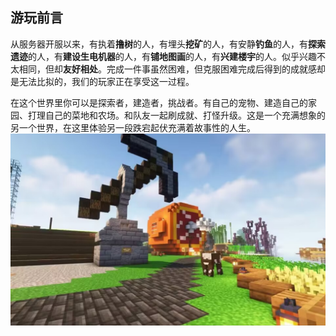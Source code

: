 ## 游玩前言
从服务器开服以来，有执着**撸树**的人，有埋头**挖矿**的人，有安静**钓鱼**的人，有**探索遗迹**的人，有**建设生电机器**的人，有**铺地图画**的人，有**兴建楼宇**的人。似乎兴趣不太相同，但却**友好相处**。完成一件事虽然困难，但克服困难完成后得到的成就感却是无法比拟的，我们的玩家正在享受这一过程。

在这个世界里你可以是探索者，建造者，挑战者。有自己的宠物、建造自己的家园、打理自己的菜地和农场。和队友一起刷成就、打怪升级。这是一个充满想象的另一个世界，在这里体验另一段跌宕起伏充满着故事性的人生。
![游玩前言](image.png)